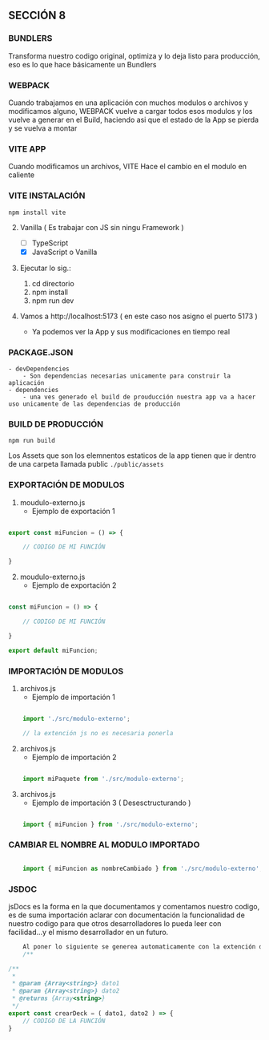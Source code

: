 ## SECCIÓN 8

### BUNDLERS

Transforma nuestro codigo original, 
optimiza y lo deja listo para
producción, eso es lo que hace básicamente un Bundlers

### WEBPACK

Cuando trabajamos en una aplicación con muchos modulos o archivos
y modificamos alguno, WEBPACK vuelve a cargar todos esos modulos y los 
vuelve a generar en el Build, haciendo asi que el estado de la App
se pierda y se vuelva a montar


### VITE APP

Cuando modificamos un archivos, VITE Hace el cambio en el modulo en caliente

### VITE INSTALACIÓN 
    npm install vite

2. Vanilla ( Es trabajar con JS sin ningu Framework )
   - [ ] TypeScript
   - [x] JavaScript o Vanilla

3. Ejecutar lo sig.:
    1. cd directorio
    2. npm install
    3. npm run dev  

4. Vamos a http://localhost:5173 ( en este caso nos asigno el puerto 5173 )
    - Ya podemos ver la App y sus modificaciones en tiempo real

### PACKAGE.JSON
    - devDependencies
        - Son dependencias necesarias unicamente para construir la aplicación
    - dependencies
        - una ves generado el build de prouducción nuestra app va a hacer uso unicamente de las dependencias de producción

### BUILD DE PRODUCCIÓN
    npm run build
Los Assets que son los elemnentos estaticos de la app tienen que ir dentro
de una carpeta llamada public
    ```./public/assets```

### EXPORTACIÓN DE MODULOS
    
1. moudulo-externo.js
   + Ejemplo de exportación 1

```js

export const miFuncion = () => {

    // CODIGO DE MI FUNCIÓN

}

```
2. moudulo-externo.js
   + Ejemplo de exportación 2

```js

const miFuncion = () => {

    // CODIGO DE MI FUNCIÓN

}

export default miFuncion;


```

### IMPORTACIÓN DE MODULOS

1. archivos.js
   + Ejemplo de importación 1
```js

    import './src/modulo-externo';

    // la extención js no es necesaria ponerla

```

2. archivos.js
   + Ejemplo de importación 2
```js

    import miPaquete from './src/modulo-externo';

```

3. archivos.js
   + Ejemplo de importación 3 ( Desesctructurando )

```js

    import { miFuncion } from './src/modulo-externo';

```
### CAMBIAR EL NOMBRE AL MODULO IMPORTADO
```js

    import { miFuncion as nombreCambiado } from './src/modulo-externo';

```

### JSDOC
jsDocs es la forma en la que documentamos y comentamos nuestro codigo, es de 
suma importación aclarar con documentación la funcionalidad de nuestro codigo
para que otros desarrolladores lo pueda leer con facilidad...y el mismo
desarrollador en un futuro.
```js
    Al poner lo siguiente se generea automaticamente con la extención de VS Better Comments
    /**    

```
```js
/**
 * 
 * @param {Array<string>} dato1 
 * @param {Array<string>} dato2 
 * @returns {Array<string>}
 */
export const crearDeck = ( dato1, dato2 ) => {
    // CODIGO DE LA FUNCIÓN
}

```


